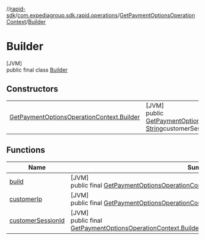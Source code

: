 //[rapid-sdk](../../../../index.md)/[com.expediagroup.sdk.rapid.operations](../../index.md)/[GetPaymentOptionsOperationContext](../index.md)/[Builder](index.md)

# Builder

[JVM]\
public final class [Builder](index.md)

## Constructors

| | |
|---|---|
| [GetPaymentOptionsOperationContext.Builder](-get-payment-options-operation-context.-builder.md) | [JVM]<br>public [GetPaymentOptionsOperationContext.Builder](index.md)[GetPaymentOptionsOperationContext.Builder](-get-payment-options-operation-context.-builder.md)([String](https://docs.oracle.com/javase/8/docs/api/java/lang/String.html)customerIp, [String](https://docs.oracle.com/javase/8/docs/api/java/lang/String.html)customerSessionId) |

## Functions

| Name | Summary |
|---|---|
| [build](build.md) | [JVM]<br>public final [GetPaymentOptionsOperationContext](../index.md)[build](build.md)() |
| [customerIp](customer-ip.md) | [JVM]<br>public final [GetPaymentOptionsOperationContext.Builder](index.md)[customerIp](customer-ip.md)([String](https://docs.oracle.com/javase/8/docs/api/java/lang/String.html)customerIp) |
| [customerSessionId](customer-session-id.md) | [JVM]<br>public final [GetPaymentOptionsOperationContext.Builder](index.md)[customerSessionId](customer-session-id.md)([String](https://docs.oracle.com/javase/8/docs/api/java/lang/String.html)customerSessionId) |

